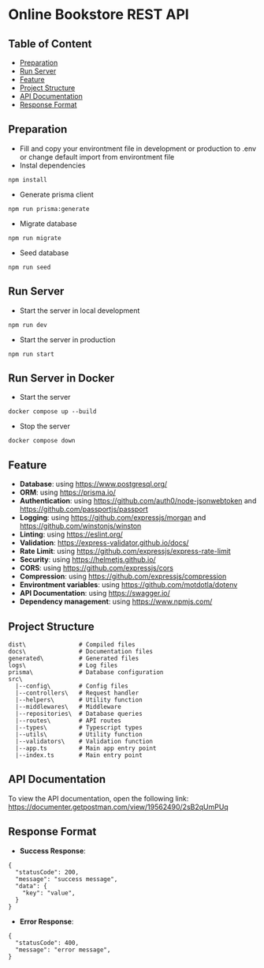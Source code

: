 # Online Bookstore REST API

## Table of Content
- [Preparation](#preparation)
- [Run Server](#run-server)
- [Feature](#feature)
- [Project Structure](#project-structure)
- [API Documentation](#api-documentation)
- [Response Format](#response-format)

## Preparation
- Fill and copy your environtment file in development or production to .env or change default import from environtment file
- Instal dependencies
```
npm install
```
- Generate prisma client
```
npm run prisma:generate
```
- Migrate database
```
npm run migrate 
```
- Seed database
```
npm run seed
```

## Run Server
- Start the server in local development
```
npm run dev
```
- Start the server in production
```
npm run start
```

## Run Server in Docker
- Start the server
```
docker compose up --build
```
- Stop the server
```
docker compose down
```

## Feature
- **Database**: using https://www.postgresql.org/
- **ORM**: using https://prisma.io/
- **Authentication**: using https://github.com/auth0/node-jsonwebtoken and https://github.com/passportjs/passport
- **Logging**: using https://github.com/expressjs/morgan and https://github.com/winstonjs/winston
- **Linting**: using https://eslint.org/
- **Validation**: https://express-validator.github.io/docs/
- **Rate Limit**: using https://github.com/expressjs/express-rate-limit
- **Security**: using https://helmetjs.github.io/
- **CORS**: using https://github.com/expressjs/cors
- **Compression**: using https://github.com/expressjs/compression
- **Environtment variables**: using https://github.com/motdotla/dotenv
- **API Documentation**: using https://swagger.io/
- **Dependency management**: using https://www.npmjs.com/

## Project Structure
```
dist\               # Compiled files
docs\               # Documentation files
generated\          # Generated files
logs\               # Log files
prisma\             # Database configuration
src\
  |--config\        # Config files
  |--controllers\   # Request handler
  |--helpers\       # Utility function
  |--middlewares\   # Middleware
  |--repositories\  # Database queries
  |--routes\        # API routes
  |--types\         # Typescript types
  |--utils\         # Utility function
  |--validators\    # Validation function
  |--app.ts         # Main app entry point
  |--index.ts       # Main entry point
```

## API Documentation
To view the API documentation, open the following link: https://documenter.getpostman.com/view/19562490/2sB2qUmPUq


## Response Format

- **Success Response**:
```
{
  "statusCode": 200,
  "message": "success message",
  "data": {
    "key": "value",
  }
}
```
- **Error Response**:
```
{
  "statusCode": 400,
  "message": "error message",
}